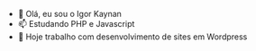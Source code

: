 - 👋 Olá, eu sou o Igor Kaynan
- 📫 Estudando PHP e Javascript
- 🌱 Hoje trabalho com desenvolvimento de sites em Wordpress


<!---
igorkaynan/igorkaynan is a ✨ special ✨ repository because its `README.md` (this file) appears on your GitHub profile.
You can click the Preview link to take a look at your changes.
--->
